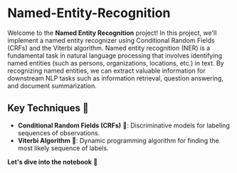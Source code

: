 # Named-Entity-Recognition

Welcome to the **Named Entity Recognition** project! In this project, we'll implement a named entity recognizer using Conditional Random Fields (CRFs) and the Viterbi algorithm. Named entity recognition (NER) is a fundamental task in natural language processing that involves identifying named entities (such as persons, organizations, locations, etc.) in text. By recognizing named entities, we can extract valuable information for downstream NLP tasks such as information retrieval, question answering, and document summarization.

## Key Techniques 🔧

- **Conditional Random Fields (CRFs)** 🤫: Discriminative models for labeling sequences of observations.
- **Viterbi Algorithm** 🧮: Dynamic programming algorithm for finding the most likely sequence of labels.

**Let's dive into the notebook** 📔
